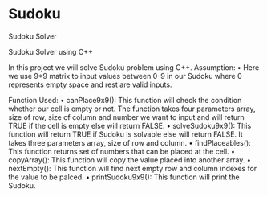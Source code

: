 # Sudoku
Sudoku Solver

Sudoku Solver using C++

In this project we will solve Sudoku problem using C++. 
Assumption:
•	Here we use 9*9 matrix to input values between 0-9 in our Sudoku where 0 represents empty space and rest are valid inputs.

Function Used:
•	canPlace9x9(): This function will check the condition whether our cell is empty or not. The function takes four parameters array, size of row, size of column and number we want to input and will return TRUE if the cell is empty else will return FALSE.
•	solveSudoku9x9(): This function will return TRUE if Sudoku is solvable else will return FALSE. It takes three parameters array, size of row and column.
•	findPlaceables(): This function returns set of numbers that can be placed at the cell.
•	copyArray(): This function will copy the value placed into another array.
•	nextEmpty(): This function will find next empty row and column indexes for the value to be palced.
•	printSudoku9x9(): This function will print the Sudoku.

